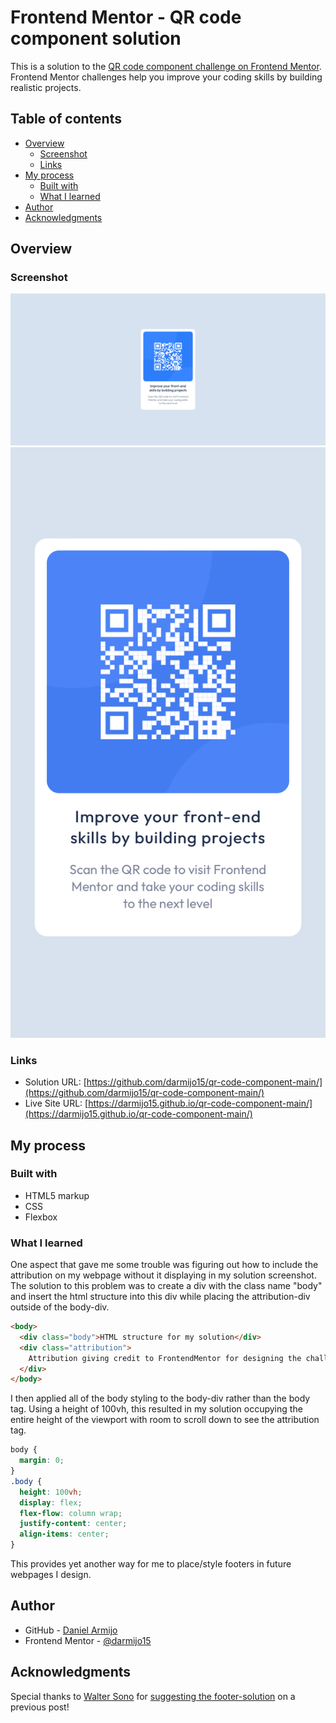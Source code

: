 # Frontend Mentor - QR code component solution

This is a solution to the [QR code component challenge on Frontend Mentor](https://www.frontendmentor.io/challenges/qr-code-component-iux_sIO_H). Frontend Mentor challenges help you improve your coding skills by building realistic projects.

## Table of contents

- [Overview](#overview)
  - [Screenshot](#screenshot)
  - [Links](#links)
- [My process](#my-process)
  - [Built with](#built-with)
  - [What I learned](#what-i-learned)
- [Author](#author)
- [Acknowledgments](#acknowledgments)

## Overview

### Screenshot

![desktop screenshot of my QR-code solution](/solution_Screenshots/desktop-screenshot.png)
![mobile screenshot of my QR-code solution](/solution_Screenshots/mobile-screenshot.jpg)

### Links

- Solution URL: [https://github.com/darmijo15/qr-code-component-main/](https://github.com/darmijo15/qr-code-component-main/)
- Live Site URL: [https://darmijo15.github.io/qr-code-component-main/](https://darmijo15.github.io/qr-code-component-main/)

## My process

### Built with

- HTML5 markup
- CSS
- Flexbox

### What I learned

One aspect that gave me some trouble was figuring out how to include the attribution on my webpage without it displaying in my solution screenshot. The solution to this problem was to create a div with the class name "body" and insert the html structure into this div while placing the attribution-div outside of the body-div.

```html
<body>
  <div class="body">HTML structure for my solution</div>
  <div class="attribution">
    Attribution giving credit to FrontendMentor for designing the challenge.
  </div>
</body>
```

I then applied all of the body styling to the body-div rather than the body tag. Using a height of 100vh, this resulted in my solution occupying the entire height of the viewport with room to scroll down to see the attribution tag.

```css
body {
  margin: 0;
}
.body {
  height: 100vh;
  display: flex;
  flex-flow: column wrap;
  justify-content: center;
  align-items: center;
}
```

This provides yet another way for me to place/style footers in future webpages I design.

## Author

- GitHub - [Daniel Armijo](https://github.com/darmijo15/)
- Frontend Mentor - [@darmijo15](https://www.frontendmentor.io/profile/darmijo15)

## Acknowledgments

Special thanks to [Walter Sono](https://www.frontendmentor.io/profile/waltersono) for [suggesting the footer-solution](https://www.frontendmentor.io/solutions/flexbox-solution-8LbxpifYr) on a previous post!
